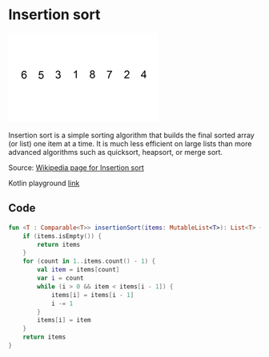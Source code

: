 # Insertion sort

![](https://github.com/MedellinAndroid/Kotlin-Algorithm/blob/master/InsertionSort/InsertionSort_anim.gif)

Insertion sort is a simple sorting algorithm that builds the final sorted array (or list) one item at a time. It is much less efficient on large lists than more advanced algorithms such as quicksort, heapsort, or merge sort.

Source: [Wikipedia page for Insertion sort](https://en.wikipedia.org/wiki/Insertion_sort)

Kotlin playground [link](https://pl.kotl.in/8ZMhBw7Wy)

## Code

```kotlin
fun <T : Comparable<T>> insertionSort(items: MutableList<T>): List<T> {
    if (items.isEmpty()) {
        return items
    }
    for (count in 1..items.count() - 1) {
        val item = items[count]
        var i = count
        while (i > 0 && item < items[i - 1]) {
            items[i] = items[i - 1]
            i -= 1
        }
        items[i] = item
    }
    return items
}
```